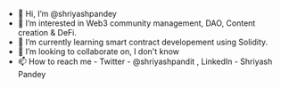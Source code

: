 - 👋 Hi, I’m @shriyashpandey
- 👀 I’m interested in Web3 community management, DAO, Content creation & DeFi.
- 🌱 I’m currently learning smart contract developement using Solidity.
- 💞️ I’m looking to collaborate on, I don't know 
- 📫 How to reach me - Twitter - @shriyashpandit , LinkedIn - Shriyash Pandey

<!---
shriyashpandey/shriyashpandey is a ✨ special ✨ repository because its `README.md` (this file) appears on your GitHub profile.
You can click the Preview link to take a look at your changes.
--->
